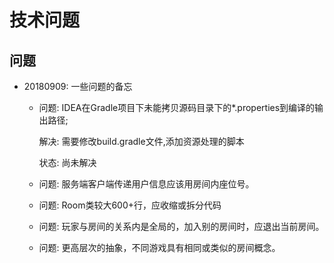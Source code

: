 # 技术问题

## 问题

* 20180909: 一些问题的备忘

    - 问题: IDEA在Gradle项目下未能拷贝源码目录下的*.properties到编译的输出路径;
    
      解决: 需要修改build.gradle文件,添加资源处理的脚本
      
      状态: 尚未解决
      
    - 问题: 服务端客户端传递用户信息应该用房间内座位号。
    
    - 问题: Room类较大600+行，应收缩或拆分代码
    
    - 问题: 玩家与房间的关系内是全局的，加入别的房间时，应退出当前房间。
    
    - 问题: 更高层次的抽象，不同游戏具有相同或类似的房间概念。
